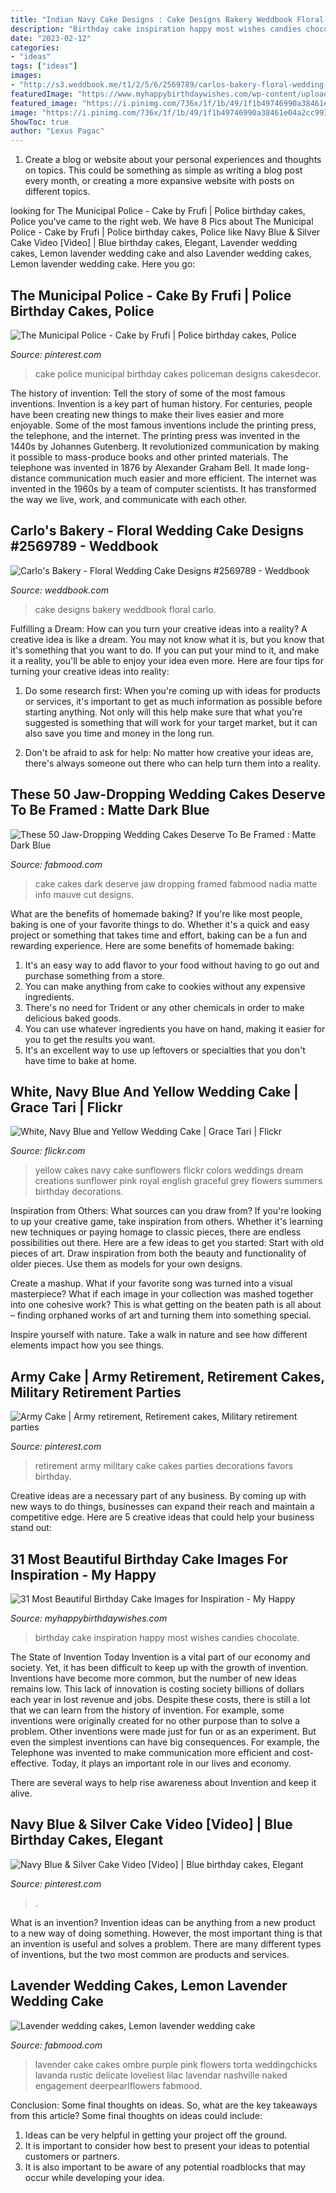 ```yaml
---
title: "Indian Navy Cake Designs : Cake Designs Bakery Weddbook Floral Carlo"
description: "Birthday cake inspiration happy most wishes candies chocolate"
date: "2023-02-12"
categories:
- "ideas"
tags: ["ideas"]
images:
- "http://s3.weddbook.me/t1/2/5/6/2569789/carlos-bakery-floral-wedding-cake-designs.jpg"
featuredImage: "https://www.myhappybirthdaywishes.com/wp-content/uploads/2016/01/mm-birthday-cake-images.jpg"
featured_image: "https://i.pinimg.com/736x/1f/1b/49/1f1b49746990a38461e04a2cc993f865--police-cakes-cake-designs.jpg"
image: "https://i.pinimg.com/736x/1f/1b/49/1f1b49746990a38461e04a2cc993f865--police-cakes-cake-designs.jpg"
ShowToc: true
author: "Lexus Pagac"
---
```



1. Create a blog or website about your personal experiences and thoughts on topics. This could be something as simple as writing a blog post every month, or creating a more expansive website with posts on different topics.

	

		
looking for The Municipal Police - Cake by Frufi | Police birthday cakes, Police you've came to the right web. We have 8 Pics about The Municipal Police - Cake by Frufi | Police birthday cakes, Police like Navy Blue &amp; Silver Cake Video [Video] | Blue birthday cakes, Elegant, Lavender wedding cakes, Lemon lavender wedding cake and also Lavender wedding cakes, Lemon lavender wedding cake. Here you go:
		
    
## The Municipal Police - Cake By Frufi | Police Birthday Cakes, Police

<img loading=lazy src="https://i.pinimg.com/736x/1f/1b/49/1f1b49746990a38461e04a2cc993f865--police-cakes-cake-designs.jpg" onerror="this.onerror=null;this.src='https://tse2.mm.bing.net/th?id=OIP.VDwWQVFl__mFYSvTYLhwAwHaK4&amp;pid=15.1';" alt="The Municipal Police - Cake by Frufi | Police birthday cakes, Police">

_Source: pinterest.com_

>cake police municipal birthday cakes policeman designs cakesdecor. 

	

The history of invention: Tell the story of some of the most famous inventions.
Invention is a key part of human history. For centuries, people have been creating new things to make their lives easier and more enjoyable. Some of the most famous inventions include the printing press, the telephone, and the internet.
The printing press was invented in the 1440s by Johannes Gutenberg. It revolutionized communication by making it possible to mass-produce books and other printed materials. The telephone was invented in 1876 by Alexander Graham Bell. It made long-distance communication much easier and more efficient. The internet was invented in the 1960s by a team of computer scientists. It has transformed the way we live, work, and communicate with each other.

    
## Carlo&#039;s Bakery - Floral Wedding Cake Designs #2569789 - Weddbook

<img loading=lazy src="http://s3.weddbook.me/t1/2/5/6/2569789/carlos-bakery-floral-wedding-cake-designs.jpg" onerror="this.onerror=null;this.src='https://tse4.mm.bing.net/th?id=OIP.NpYgozpmnygiOlsN7RoHPgHaMB&amp;pid=15.1';" alt="Carlo&#039;s Bakery - Floral Wedding Cake Designs #2569789 - Weddbook">

_Source: weddbook.com_

>cake designs bakery weddbook floral carlo. 

	

Fulfilling a Dream: How can you turn your creative ideas into a reality?
A creative idea is like a dream. You may not know what it is, but you know that it's something that you want to do. If you can put your mind to it, and make it a reality, you'll be able to enjoy your idea even more. Here are four tips for turning your creative ideas into reality:
1. Do some research first: When you're coming up with ideas for products or services, it's important to get as much information as possible before starting anything. Not only will this help make sure that what you're suggested is something that will work for your target market, but it can also save you time and money in the long run.

2. Don't be afraid to ask for help: No matter how creative your ideas are, there's always someone out there who can help turn them into a reality.

    
## These 50 Jaw-Dropping Wedding Cakes Deserve To Be Framed : Matte Dark Blue

<img loading=lazy src="https://www.fabmood.com/inspiration/wp-content/uploads/2020/08/wedding-cake-2.jpg" onerror="this.onerror=null;this.src='https://tse2.mm.bing.net/th?id=OIP.Om5SoQE4P7R31ZrKaseEXAHaP7&amp;pid=15.1';" alt="These 50 Jaw-Dropping Wedding Cakes Deserve To Be Framed : Matte Dark Blue">

_Source: fabmood.com_

>cake cakes dark deserve jaw dropping framed fabmood nadia matte info mauve cut designs. 

	

What are the benefits of homemade baking?
If you're like most people, baking is one of your favorite things to do. Whether it's a quick and easy project or something that takes time and effort, baking can be a fun and rewarding experience. Here are some benefits of homemade baking: 
1) It's an easy way to add flavor to your food without having to go out and purchase something from a store. 
2) You can make anything from cake to cookies without any expensive ingredients. 
3) There's no need for Trident or any other chemicals in order to make delicious baked goods. 
4) You can use whatever ingredients you have on hand, making it easier for you to get the results you want. 
5) It's an excellent way to use up leftovers or specialties that you don't have time to bake at home.

    
## White, Navy Blue And Yellow Wedding Cake | Grace Tari | Flickr

<img loading=lazy src="https://c1.staticflickr.com/7/6031/5898592594_9795ecb1fb_b.jpg" onerror="this.onerror=null;this.src='https://tse1.mm.bing.net/th?id=OIP.27dzRlViCCkiPnel66aGDgHaKB&amp;pid=15.1';" alt="White, Navy Blue and Yellow Wedding Cake | Grace Tari | Flickr">

_Source: flickr.com_

>yellow cakes navy cake sunflowers flickr colors weddings dream creations sunflower pink royal english graceful grey flowers summers birthday decorations. 

	

Inspiration from Others: What sources can you draw from?
If you're looking to up your creative game, take inspiration from others. Whether it's learning new techniques or paying homage to classic pieces, there are endless possibilities out there. Here are a few ideas to get you started: 
Start with old pieces of art. Draw inspiration from both the beauty and functionality of older pieces. Use them as models for your own designs. 

Create a mashup. What if your favorite song was turned into a visual masterpiece? What if each image in your collection was mashed together into one cohesive work? This is what getting on the beaten path is all about – finding orphaned works of art and turning them into something special. 

Inspire yourself with nature. Take a walk in nature and see how different elements impact how you see things.

    
## Army Cake | Army Retirement, Retirement Cakes, Military Retirement Parties

<img loading=lazy src="https://i.pinimg.com/originals/c8/03/b8/c803b859e9cbb91096a12966f2a1843c.jpg" onerror="this.onerror=null;this.src='https://tse2.mm.bing.net/th?id=OIP.Wsv8937aN3H-pH7Pk3knAgHaJ4&amp;pid=15.1';" alt="Army Cake | Army retirement, Retirement cakes, Military retirement parties">

_Source: pinterest.com_

>retirement army military cake cakes parties decorations favors birthday. 

	

Creative ideas are a necessary part of any business. By coming up with new ways to do things, businesses can expand their reach and maintain a competitive edge. Here are 5 creative ideas that could help your business stand out: 

    
## 31 Most Beautiful Birthday Cake Images For Inspiration - My Happy

<img loading=lazy src="https://www.myhappybirthdaywishes.com/wp-content/uploads/2016/01/mm-birthday-cake-images.jpg" onerror="this.onerror=null;this.src='https://tse4.mm.bing.net/th?id=OIP.-lmfSNUo9KCaAmxH7FoIPgHaJ4&amp;pid=15.1';" alt="31 Most Beautiful Birthday Cake Images for Inspiration - My Happy">

_Source: myhappybirthdaywishes.com_

>birthday cake inspiration happy most wishes candies chocolate. 

	

The State of Invention Today
Invention is a vital part of our economy and society. Yet, it has been difficult to keep up with the growth of invention. Inventions have become more common, but the number of new ideas remains low. This lack of innovation is costing society billions of dollars each year in lost revenue and jobs.
Despite these costs, there is still a lot that we can learn from the history of invention. For example, some inventions were originally created for no other purpose than to solve a problem. Other inventions were made just for fun or as an experiment. But even the simplest inventions can have big consequences. For example, the Telephone was invented to make communication more efficient and cost-effective. Today, it plays an important role in our lives and economy.

There are several ways to help rise awareness about Invention and keep it alive.

    
## Navy Blue &amp; Silver Cake Video [Video] | Blue Birthday Cakes, Elegant

<img loading=lazy src="https://i.pinimg.com/736x/7c/0b/d8/7c0bd82ea0e96aa6da50ca83d4ae122e.jpg" onerror="this.onerror=null;this.src='https://tse3.mm.bing.net/th?id=OIP.IUB8Dd3OfzOcdGuNrhrOIwHaLh&amp;pid=15.1';" alt="Navy Blue &amp; Silver Cake Video [Video] | Blue birthday cakes, Elegant">

_Source: pinterest.com_

>. 

	

What is an invention?
Invention ideas can be anything from a new product to a new way of doing something. However, the most important thing is that an invention is useful and solves a problem. There are many different types of inventions, but the two most common are products and services.

    
## Lavender Wedding Cakes, Lemon Lavender Wedding Cake

<img loading=lazy src="http://fabmood.com/wp-content/uploads/2014/05/Lavender-wedding-cake1.jpg" onerror="this.onerror=null;this.src='https://tse1.mm.bing.net/th?id=OIP.L4RhgerJr0x6DgctOlxSsgHaLH&amp;pid=15.1';" alt="Lavender wedding cakes, Lemon lavender wedding cake">

_Source: fabmood.com_

>lavender cake cakes ombre purple pink flowers torta weddingchicks lavanda rustic delicate loveliest lilac lavendar nashville naked engagement deerpearlflowers fabmood. 

	

Conclusion: Some final thoughts on ideas.
So, what are the key takeaways from this article?
Some final thoughts on ideas could include:
1. Ideas can be very helpful in getting your project off the ground.
2. It is important to consider how best to present your ideas to potential customers or partners.
3. It is also important to be aware of any potential roadblocks that may occur while developing your idea.

